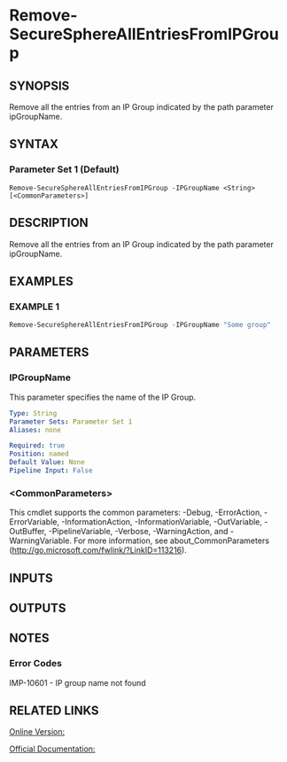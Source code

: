 ﻿# Remove-SecureSphereAllEntriesFromIPGroup

## SYNOPSIS
Remove all the entries from an IP Group indicated by the path parameter ipGroupName.

## SYNTAX

### Parameter Set 1 (Default)
```
Remove-SecureSphereAllEntriesFromIPGroup -IPGroupName <String> [<CommonParameters>]
```

## DESCRIPTION
Remove all the entries from an IP Group indicated by the path parameter ipGroupName.

## EXAMPLES

### EXAMPLE 1

```powershell
Remove-SecureSphereAllEntriesFromIPGroup -IPGroupName "Some group"
```

## PARAMETERS

### IPGroupName
This parameter specifies the name of the IP Group.

```yaml
Type: String
Parameter Sets: Parameter Set 1
Aliases: none

Required: true
Position: named
Default Value: None
Pipeline Input: False
```

### \<CommonParameters\>
This cmdlet supports the common parameters: -Debug, -ErrorAction, -ErrorVariable, -InformationAction, -InformationVariable, -OutVariable, -OutBuffer, -PipelineVariable, -Verbose, -WarningAction, and -WarningVariable. For more information, see about_CommonParameters (http://go.microsoft.com/fwlink/?LinkID=113216).

## INPUTS

## OUTPUTS

## NOTES

### Error Codes
IMP-10601 - IP group name not found

## RELATED LINKS

[Online Version:](https://github.com/akshinmustafayev/SecureSpherePS/tree/master/Documentation)

[Official Documentation:](https://docs.imperva.com/bundle/v13.6-api-reference-guide/page/61639.htm)



